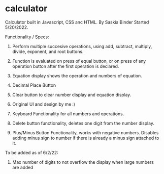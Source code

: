 # calculator
Calculator built in Javascript, CSS anc HTML.
By Saskia Binder 
Started 5/20/2022. 

Functionality / Specs: 

1) Perform multiple succesive operations, using add, subtract, multiply, divide, exponent, and root buttons. 

2) Function is evaluated on press of equal button, or on press of any operation button after the first operation is declared. 

3) Equation display shows the operation and numbers of equation. 

4) Decimal Place Button 

5) Clear button to clear number display and equation display.

4) Original UI and design by me :)

5) Keyboard Functionality for all numbers and operations.

6) Delete button functionality, deletes one digit from the number display.

4) Plus/Minus Button Functionality, works with negative numbers. Disables adding minus sign to number if there is already a minus sign attached to it. 

To be added as of 6/2/22: 

1) Max number of digits to not overflow the display when large numbers are added
